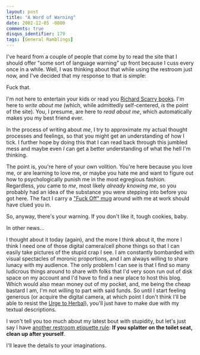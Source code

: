 ```yaml
---
layout: post
title: "A Word of Warning"
date: 2002-12-05 -0800
comments: true
disqus_identifier: 179
tags: [General Ramblings]
---
```

I've heard from a couple of people that come by to read the site that I
should offer "some sort of language warning" up front because I cuss
every once in a while. Well, I was thinking about that while using the
restroom just now, and I've decided that my response to that is simple:
 
 Fuck that.
 
 I'm not here to entertain your kids or read you [Richard Scarry
books](http://www.powells.com/subsection/ChildrensRichardScarry.html).
I'm here to *write about me* (which, while admittedly self-centered,
*is* the point of the site). You, I presume, are here to *read about
me*, which automatically makes you my best friend ever.
 
 In the process of writing about *me*, I try to approximate my actual
thought processes and feelings, so that you might get an understanding
of how I tick. I further hope by doing this that I can read back through
this jumbled mess and maybe even *I* can get a better understanding of
what the hell I'm thinking.
 
 The point is, you're here of your own volition. You're here because you
love me, or are learning to love me, or maybe you hate me and want to
figure out how to psychologically punish me in the most egregious
fashion. Regardless, *you* came to *me*, most likely *already knowing
me*, so you probably had an idea of the substance you were stepping into
before you got here. The fact I carry a ["Fuck Off"
mug](https://store.theonion.com/cgi-bin/store/EDCstore.pl?user_action=detail&catalogno=ON6000MUG1)
around with me at work should have clued you in.
 
 So, anyway, there's your warning. If you don't like it, tough cookies,
baby.
 
 In other news...
 
 I thought about it today (again), and the more I think about it, the
more I think I need one of those digital camera/cell phone things so
that I can easily take pictures of the stupid crap I see. I am
constantly bombarded with visual spectacles of moronic proportions, and
I am always willing to share lunacy with my audience. The only problem I
can see is that I find so many ludicrous things around to share with
folks that I'd very soon run out of disk space on my account and I'd
have to find a new place to host this blog. Which would also mean money
out of my pocket, and, me being the cheap bastard I am, I'm not willing
to part with said funds. So until I start feeling generous (or acquire
the digital camera, at which point I don't think I'll be able to resist
the [Urge to Herbal](http://www.herbalessences.com/)), you'll just have
to make due with my textual descriptions.
 
 I won't tell you too much about my latest bout with stupidity, but
let's just say I have [another restroom etiquette
rule](/archive/2002/02/28/the-previously-unwritten-rules-of-bathroom-etiquette.aspx):
**If you splatter on the toilet seat, clean up after yourself**.
 
 I'll leave the details to your imaginations.
